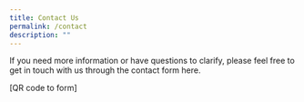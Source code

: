 ```yaml
---
title: Contact Us
permalink: /contact
description: ""
---
```

If you need more information or have questions to clarify, please feel free to get in touch with us through the contact form here.

[QR code to form]